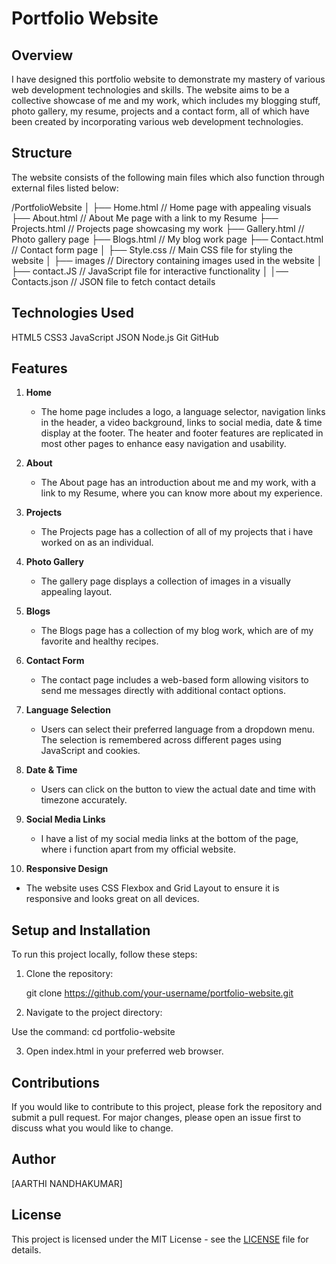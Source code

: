 # Portfolio Website

## Overview

I have designed this portfolio website to demonstrate my mastery of various web development technologies and skills. The website aims to be a collective showcase of me and my work, which includes my blogging stuff, photo gallery, my resume, projects and a contact form, all of which have been created by incorporating various web development technologies.

## Structure

The website consists of the following main files which also function through external files listed below:

/PortfolioWebsite
│
├── Home.html // Home page with appealing visuals
├── About.html // About Me page with a link to my Resume
├── Projects.html // Projects page showcasing my work
├── Gallery.html // Photo gallery page
├── Blogs.html // My blog work page
├── Contact.html // Contact form page
│
├── Style.css // Main CSS file for styling the website
│
├── images // Directory containing images used in the website
│
├── contact.JS  // JavaScript file for interactive functionality
│ 
│── Contacts.json  // JSON file to fetch contact details

## Technologies Used

 HTML5
 CSS3
 JavaScript
 JSON
 Node.js
 Git
 GitHub


## Features

1. **Home**
   - The home page includes a logo, a language selector,  navigation links in the header, a video background, links to social media, date & time display at the footer. The heater and footer features are replicated in most other pages to enhance easy navigation and usability.

2. **About**
   - The About page has an introduction about me and my work, with a link to my Resume, where you can know more about my experience.
  
3. **Projects**
   - The Projects page has a collection of all of my projects that i have worked on as an individual.

4. **Photo Gallery**
   - The gallery page displays a collection of images in a visually appealing layout.
  
5. **Blogs**
   - The Blogs page has a collection of my blog work, which are of my favorite and healthy recipes.

6. **Contact Form**
   - The contact page includes a web-based form allowing visitors to send me messages directly with additional contact options.

7. **Language Selection**
   - Users can select their preferred language from a dropdown menu. The selection is remembered across different pages using JavaScript and cookies.

8. **Date & Time**
   - Users can click on the button to view the actual date and time with timezone accurately.
  
9. **Social Media Links**
   - I have a list of my social media links at the bottom of the page, where i function apart from my official website.

10. **Responsive Design**
   - The website uses CSS Flexbox and Grid Layout to ensure it is responsive and looks great on all devices.
  

## Setup and Installation

To run this project locally, follow these steps:

1. Clone the repository:
   
   git clone https://github.com/your-username/portfolio-website.git

2. Navigate to the project directory:
  
  Use the command: cd portfolio-website

3. Open index.html in your preferred web browser.


## Contributions

If you would like to contribute to this project, please fork the repository and submit a pull request. For major changes, please open an issue first to discuss what you would like to change.

## Author

[AARTHI NANDHAKUMAR]

## License

This project is licensed under the MIT License - see the [LICENSE](License.txt) file for details.